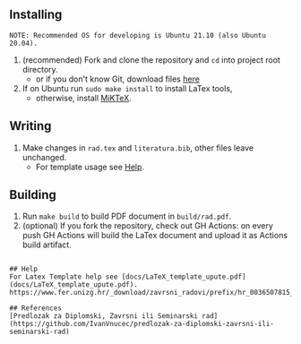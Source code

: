 ## Installing
```
NOTE: Recommended OS for developing is Ubuntu 21.10 (also Ubuntu 20.04).
```
1. (recommended) Fork and clone the repository and `cd` into project root directory.
    - or if you don't know Git, download files [here](https://github.com/IvanVnucec/predlozak-za-diplomski-zavrsni-ili-seminarski-rad/archive/refs/heads/master.zip)
2. If on Ubuntu run `sudo make install` to install LaTex tools, 
    - otherwise, install [MiKTeX](https://miktex.org/).

## Writing
1. Make changes in `rad.tex` and `literatura.bib`, other files leave unchanged. 
    - For template usage see [Help](#help).

## Building
1. Run `make build` to build PDF document in `build/rad.pdf`.
2. (optional) If you fork the repository, check out GH Actions: on every push
GH Actions will build the LaTex document and upload it as Actions build artifact.
```

## Help
For Latex Template help see [docs/LaTeX_template_upute.pdf](docs/LaTeX_template_upute.pdf).
https://www.fer.unizg.hr/_download/zavrsni_radovi/prefix/hr_0036507815_48.pdf

## References
[Predlozak za Diplomski, Zavrsni ili Seminarski rad](https://github.com/IvanVnucec/predlozak-za-diplomski-zavrsni-ili-seminarski-rad)
